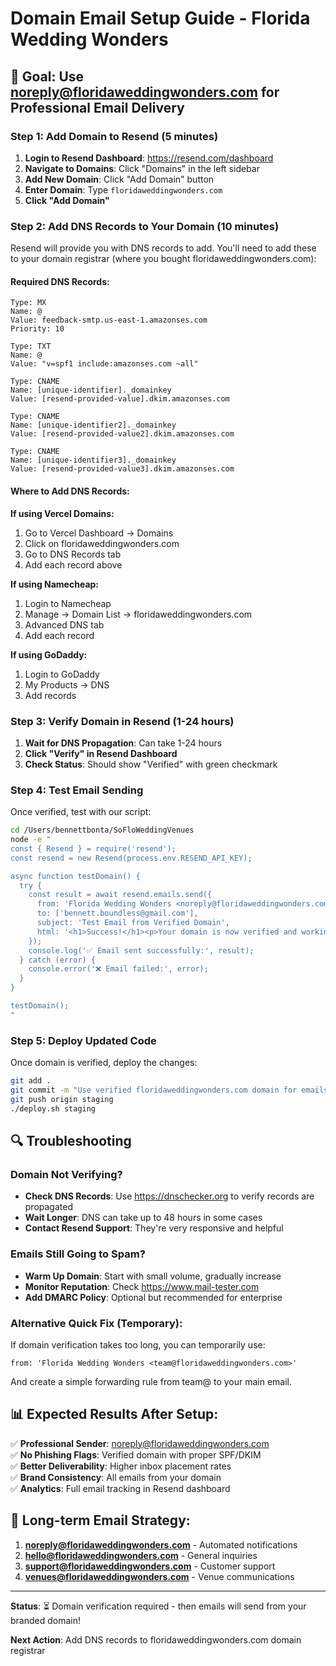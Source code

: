 # Domain Email Setup Guide - Florida Wedding Wonders

## 🎯 Goal: Use noreply@floridaweddingwonders.com for Professional Email Delivery

### Step 1: Add Domain to Resend (5 minutes)

1. **Login to Resend Dashboard**: https://resend.com/dashboard
2. **Navigate to Domains**: Click "Domains" in the left sidebar
3. **Add New Domain**: Click "Add Domain" button
4. **Enter Domain**: Type `floridaweddingwonders.com`
5. **Click "Add Domain"**

### Step 2: Add DNS Records to Your Domain (10 minutes)

Resend will provide you with DNS records to add. You'll need to add these to your domain registrar (where you bought floridaweddingwonders.com):

#### **Required DNS Records:**
```
Type: MX
Name: @
Value: feedback-smtp.us-east-1.amazonses.com
Priority: 10

Type: TXT  
Name: @
Value: "v=spf1 include:amazonses.com ~all"

Type: CNAME
Name: [unique-identifier]._domainkey
Value: [resend-provided-value].dkim.amazonses.com

Type: CNAME
Name: [unique-identifier2]._domainkey  
Value: [resend-provided-value2].dkim.amazonses.com

Type: CNAME
Name: [unique-identifier3]._domainkey
Value: [resend-provided-value3].dkim.amazonses.com
```

#### **Where to Add DNS Records:**

**If using Vercel Domains:**
1. Go to Vercel Dashboard → Domains
2. Click on floridaweddingwonders.com
3. Go to DNS Records tab
4. Add each record above

**If using Namecheap:**
1. Login to Namecheap
2. Manage → Domain List → floridaweddingwonders.com
3. Advanced DNS tab
4. Add each record

**If using GoDaddy:**
1. Login to GoDaddy
2. My Products → DNS
3. Add records

### Step 3: Verify Domain in Resend (1-24 hours)

1. **Wait for DNS Propagation**: Can take 1-24 hours
2. **Click "Verify" in Resend Dashboard**
3. **Check Status**: Should show "Verified" with green checkmark

### Step 4: Test Email Sending

Once verified, test with our script:

```bash
cd /Users/bennettbonta/SoFloWeddingVenues
node -e "
const { Resend } = require('resend');
const resend = new Resend(process.env.RESEND_API_KEY);

async function testDomain() {
  try {
    const result = await resend.emails.send({
      from: 'Florida Wedding Wonders <noreply@floridaweddingwonders.com>',
      to: ['bennett.boundless@gmail.com'],
      subject: 'Test Email from Verified Domain',
      html: '<h1>Success!</h1><p>Your domain is now verified and working!</p>'
    });
    console.log('✅ Email sent successfully:', result);
  } catch (error) {
    console.error('❌ Email failed:', error);
  }
}

testDomain();
"
```

### Step 5: Deploy Updated Code

Once domain is verified, deploy the changes:

```bash
git add .
git commit -m "Use verified floridaweddingwonders.com domain for emails"
git push origin staging
./deploy.sh staging
```

## 🔍 Troubleshooting

### Domain Not Verifying?
- **Check DNS Records**: Use https://dnschecker.org to verify records are propagated
- **Wait Longer**: DNS can take up to 48 hours in some cases
- **Contact Resend Support**: They're very responsive and helpful

### Emails Still Going to Spam?
- **Warm Up Domain**: Start with small volume, gradually increase
- **Monitor Reputation**: Check https://www.mail-tester.com
- **Add DMARC Policy**: Optional but recommended for enterprise

### Alternative Quick Fix (Temporary):
If domain verification takes too long, you can temporarily use:
```
from: 'Florida Wedding Wonders <team@floridaweddingwonders.com>'
```
And create a simple forwarding rule from team@ to your main email.

## 📊 Expected Results After Setup:

✅ **Professional Sender**: noreply@floridaweddingwonders.com  
✅ **No Phishing Flags**: Verified domain with proper SPF/DKIM  
✅ **Better Deliverability**: Higher inbox placement rates  
✅ **Brand Consistency**: All emails from your domain  
✅ **Analytics**: Full email tracking in Resend dashboard  

## 🚀 Long-term Email Strategy:

1. **noreply@floridaweddingwonders.com** - Automated notifications
2. **hello@floridaweddingwonders.com** - General inquiries  
3. **support@floridaweddingwonders.com** - Customer support
4. **venues@floridaweddingwonders.com** - Venue communications

---

**Status**: ⏳ Domain verification required - then emails will send from your branded domain!

**Next Action**: Add DNS records to floridaweddingwonders.com domain registrar
